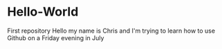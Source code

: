 # Hello-World
First repository
Hello my name is Chris and I'm trying to learn how to use Github on a Friday evening in July
